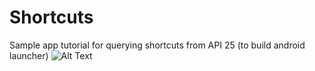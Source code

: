 # Shortcuts
Sample app tutorial for querying shortcuts from API 25 (to build android launcher)
![Alt Text](https://github.com/nongdenchet/Shortcuts/blob/master/sample.gif)
